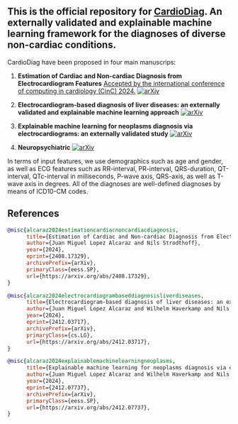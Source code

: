 ## This is the official repository for <ins>CardioDiag</ins>. An externally validated and explainable machine learning framework for the diagnoses of diverse non-cardiac conditions.

CardioDiag have been proposed in four main manuscrips:

1. **Estimation of Cardiac and Non-cardiac Diagnosis from Electrocardiogram Features** <ins>Accepted by the international conference of computing in cardiology (CinC) 2024.</ins> [![arXiv](https://img.shields.io/badge/arXiv-1234.56789-b31b1b.svg)](https://arxiv.org/abs/2408.17329)

2. **Electrocardiogram-based diagnosis of liver diseases: an externally validated and explainable machine learning approach** [![arXiv](https://img.shields.io/badge/arXiv-1234.56789-b31b1b.svg)](https://arxiv.org/abs/2412.03717)

3. **Explainable machine learning for neoplasms diagnosis via electrocardiograms: an externally validated study** [![arXiv](https://img.shields.io/badge/arXiv-1234.56789-b31b1b.svg)](https://arxiv.org/abs/2412.07737)
   
4. **Neuropsychiatric** [![arXiv](https://img.shields.io/badge/arXiv-1234.56789-b31b1b.svg)](https://arxiv.org/abs/2411.14886)


In terms of input features, we use demographics such as age and gender, as well as ECG features such as RR-interval, PR-interval, QRS-duration, QT-interval, QTc-interval in milliseconds, P-wave axis, QRS-axis, as well as T-wave axis in degrees. All of the diagnoses are well-defined diagnoses by means of ICD10-CM codes. 

## References

```bibtex
@misc{alcaraz2024estimationcardiacnoncardiacdiagnosis,
      title={Estimation of Cardiac and Non-cardiac Diagnosis from Electrocardiogram Features}, 
      author={Juan Miguel Lopez Alcaraz and Nils Strodthoff},
      year={2024},
      eprint={2408.17329},
      archivePrefix={arXiv},
      primaryClass={eess.SP},
      url={https://arxiv.org/abs/2408.17329}, 
}
```

```bibtex
@misc{alcaraz2024electrocardiogrambaseddiagnosisliverdiseases,
      title={Electrocardiogram-based diagnosis of liver diseases: an externally validated and explainable machine learning approach}, 
      author={Juan Miguel Lopez Alcaraz and Wilhelm Haverkamp and Nils Strodthoff},
      year={2024},
      eprint={2412.03717},
      archivePrefix={arXiv},
      primaryClass={cs.LG},
      url={https://arxiv.org/abs/2412.03717}, 
}
```

```bibtex
@misc{alcaraz2024explainablemachinelearningneoplasms,
      title={Explainable machine learning for neoplasms diagnosis via electrocardiograms: an externally validated study}, 
      author={Juan Miguel Lopez Alcaraz and Wilhelm Haverkamp and Nils Strodthoff},
      year={2024},
      eprint={2412.07737},
      archivePrefix={arXiv},
      primaryClass={eess.SP},
      url={https://arxiv.org/abs/2412.07737}, 
}
```





